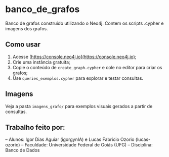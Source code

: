 # banco_de_grafos
Banco de grafos construido utilizando o Neo4j. Contem os scripts .cypher e imagens dos grafos.

## Como usar
1. Acesse [https://console.neo4j.io](https://console.neo4j.io);
2. Crie uma instância gratuita;
3. Copie o conteúdo de `create_graph.cypher` e cole no editor para criar os grafos;
4. Use `queries_exemplos.cypher` para explorar e testar consultas.

## Imagens
Veja a pasta `imagens_grafo/` para exemplos visuais gerados a partir de consultas.

## Trabalho feito por:
– Alunos: Igor Dias Aguiar (igorgynIA) e Lucas Fabricio Ozorio (lucas-ozorio)
– Faculdade: Universidade Federal de Goiás (UFG)
– Disciplina: Banco de Dados
